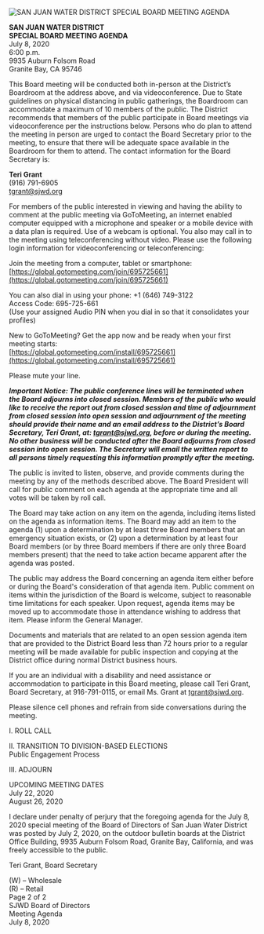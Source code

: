 <!-- Page 1 -->
![SAN JUAN WATER DISTRICT SPECIAL BOARD MEETING AGENDA](https://global.gotomeeting.com/join/695725661)

**SAN JUAN WATER DISTRICT**  
**SPECIAL BOARD MEETING AGENDA**  
July 8, 2020  
6:00 p.m.  
9935 Auburn Folsom Road  
Granite Bay, CA  95746  

This Board meeting will be conducted both in-person at the District’s Boardroom at the address above, and via videoconference. Due to State guidelines on physical distancing in public gatherings, the Boardroom can accommodate a maximum of 10 members of the public. The District recommends that members of the public participate in Board meetings via videoconference per the instructions below. Persons who do plan to attend the meeting in person are urged to contact the Board Secretary prior to the meeting, to ensure that there will be adequate space available in the Boardroom for them to attend. The contact information for the Board Secretary is:

**Teri Grant**  
(916) 791-6905  
tgrant@sjwd.org  

For members of the public interested in viewing and having the ability to comment at the public meeting via GoToMeeting, an internet enabled computer equipped with a microphone and speaker or a mobile device with a data plan is required. Use of a webcam is optional. You also may call in to the meeting using teleconferencing without video. Please use the following login information for videoconferencing or teleconferencing:

Join the meeting from a computer, tablet or smartphone:  
[https://global.gotomeeting.com/join/695725661](https://global.gotomeeting.com/join/695725661)

You can also dial in using your phone: +1 (646) 749-3122  
Access Code: 695-725-661  
(Use your assigned Audio PIN when you dial in so that it consolidates your profiles)

New to GoToMeeting? Get the app now and be ready when your first meeting starts:  
[https://global.gotomeeting.com/install/695725661](https://global.gotomeeting.com/install/695725661)

Please mute your line.

***Important Notice: The public conference lines will be terminated when the Board adjourns into closed session. Members of the public who would like to receive the report out from closed session and time of adjournment from closed session into open session and adjournment of the meeting should provide their name and an email address to the District’s Board Secretary, Teri Grant, at: tgrant@sjwd.org, before or during the meeting. No other business will be conducted after the Board adjourns from closed session into open session. The Secretary will email the written report to all persons timely requesting this information promptly after the meeting.***

The public is invited to listen, observe, and provide comments during the meeting by any of the methods described above. The Board President will call for public comment on each agenda at the appropriate time and all votes will be taken by roll call.  

The Board may take action on any item on the agenda, including items listed on the agenda as information items. The Board may add an item to the agenda (1) upon a determination by at least three Board members that an emergency situation exists, or (2) upon a determination by at least four Board members (or by three Board members if there are only three Board members present) that the need to take action became apparent after the agenda was posted.
<!-- Page 2 -->
The public may address the Board concerning an agenda item either before or during the Board's consideration of that agenda item. Public comment on items within the jurisdiction of the Board is welcome, subject to reasonable time limitations for each speaker. Upon request, agenda items may be moved up to accommodate those in attendance wishing to address that item. Please inform the General Manager.

Documents and materials that are related to an open session agenda item that are provided to the District Board less than 72 hours prior to a regular meeting will be made available for public inspection and copying at the District office during normal District business hours.

If you are an individual with a disability and need assistance or accommodation to participate in this Board meeting, please call Teri Grant, Board Secretary, at 916-791-0115, or email Ms. Grant at tgrant@sjwd.org.

Please silence cell phones and refrain from side conversations during the meeting.

I. ROLL CALL

II. TRANSITION TO DIVISION-BASED ELECTIONS  
Public Engagement Process

III. ADJOURN

UPCOMING MEETING DATES  
July 22, 2020  
August 26, 2020

I declare under penalty of perjury that the foregoing agenda for the July 8, 2020 special meeting of the Board of Directors of San Juan Water District was posted by July 2, 2020, on the outdoor bulletin boards at the District Office Building, 9935 Auburn Folsom Road, Granite Bay, California, and was freely accessible to the public.

Teri Grant, Board Secretary

(W) – Wholesale  
(R) – Retail  
Page 2 of 2  
SJWD Board of Directors  
Meeting Agenda  
July 8, 2020
